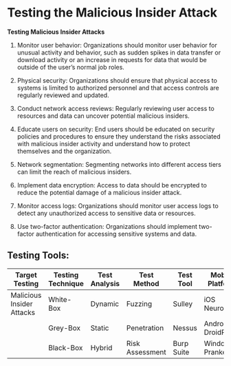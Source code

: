 # Testing the Malicious Insider Attack 

**Testing Malicious Insider Attacks**

1. Monitor user behavior: Organizations should monitor user behavior for unusual activity and behavior, such as sudden spikes in data transfer or download activity or an increase in requests for data that would be outside of the user’s normal job roles.

2. Physical security: Organizations should ensure that physical access to systems is limited to authorized personnel and that access controls are regularly reviewed and updated.

3. Conduct network access reviews: Regularly reviewing user access to resources and data can uncover potential malicious insiders.

4. Educate users on security: End users should be educated on security policies and procedures to ensure they understand the risks associated with malicious insider activity and understand how to protect themselves and the organization.

5. Network segmentation: Segmenting networks into different access tiers can limit the reach of malicious insiders.

6. Implement data encryption: Access to data should be encrypted to reduce the potential damage of a malicious insider attack.

7. Monitor access logs: Organizations should monitor user access logs to detect any unauthorized access to sensitive data or resources.

8. Use two-factor authentication: Organizations should implement two-factor authentication for accessing sensitive systems and data.

## Testing Tools: 

| Target Testing | Testing Technique | Test Analysis | Test Method | Test Tool | Mobile Platform |
|---|---|---|---|---|---|
| Malicious Insider Attacks | White-Box | Dynamic | Fuzzing | Sulley | iOS NeuroMobi |
|  | Grey-Box | Static | Penetration | Nessus | Android DroidRox |
|  | Black-Box | Hybrid  | Risk Assessment | Burp Suite | Windows Pranker |